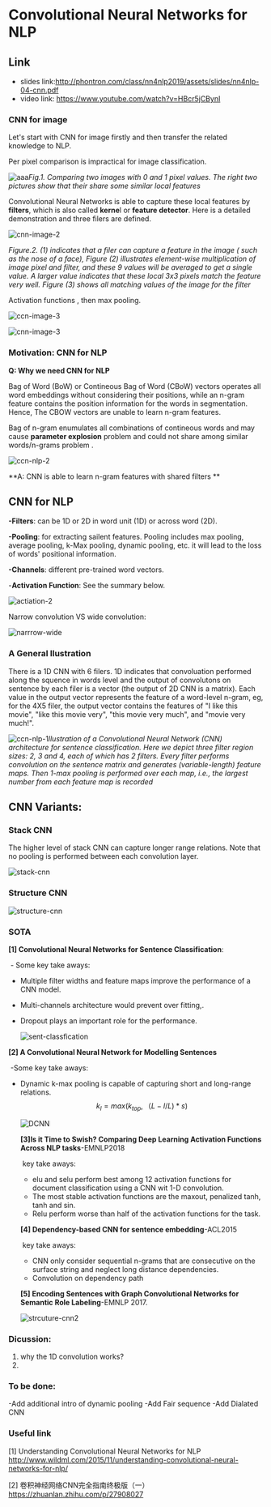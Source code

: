 # Convolutional Neural Networks for NLP 

## Link
- slides link:http://phontron.com/class/nn4nlp2019/assets/slides/nn4nlp-04-cnn.pdf
- video link: https://www.youtube.com/watch?v=HBcr5jCBynI

### CNN for image

Let's start with CNN for image firstly and then transfer the related knowledge to NLP.



Per pixel comparison is impractical for image classification. 

![aaa](./figs/ccn-image-1.png)*Fig.1. Comparing two images with 0 and 1 pixel values. The right two pictures show that their share some similar local features*

Convolutional Neural Networks is able to capture these local features by **filters**, which is also called **kerne**l or **feature detector**.  Here is a detailed demonstration and three filers are defined.

![cnn-image-2](./figs/cnn-image-2.png)



*Figure.2. (1) indicates that a filer can capture a feature in the image ( such as the nose of a face), Figure (2) illustrates element-wise multiplication of image pixel and filter, and these 9 values will be averaged to get a single value. A larger value indicates that these local 3x3 pixels match the feature very well. Figure (3) shows all matching values of the image for the filter*

Activation functions , then max pooling. 



![ccn-image-3](./figs/ccn-image-3.png)



![cnn-image-3](./figs/cnn-image-3.png)



### Motivation: CNN for NLP

**Q: Why we need CNN for NLP**

Bag of Word (BoW) or Contineous Bag of Word (CBoW) vectors operates all word embeddings without considering their positions, while an n-gram feature contains the position information for the words in segmentation. Hence, The CBOW vectors are unable to learn n-gram features.

Bag of n-gram enumulates all combinations of contineous words and may cause **parameter explosion** problem and could not 
share among similar words/n-grams problem </span>.

![ccn-nlp-2](./figs/ccn-nlp-2.png)

**A: CNN is able to learn n-gram features with shared filters **

## CNN for NLP

**-Filters**: can be 1D or 2D in word unit (1D) or across word (2D).

**-Pooling**: for extracting sailent features. Pooling includes max pooling, average pooling, k-Max pooling, dynamic pooling, etc. it will lead to the loss of words' positional information.

**-Channels**:  different pre-trained word vectors.

-**Activation Function**: See the summary below.



![actiation-2](./figs/actiation-2.png)

Narrow convolution VS wide convolution:

![narrrow-wide](./figs/narrrow-wide.png)

### A General llustration 
There is a 1D CNN with 6 filers. 1D indicates that convoluation performed along the squence in words level and the output of convolutons on sentence by each filer is a vector (the output of 2D CNN is a matrix). Each value in the output vector represents the feature of a word-level n-gram, eg, for the 4X5 filer, the output vector contains the features of "I like this movie", "like this movie very", "this movie very much", and "movie very much!". 


![ccn-nlp-1](./figs/ccn-nlp-1.png)*llustration of a Convolutional Neural Network (CNN) architecture for sentence classification. Here we depict three filter region sizes: 2, 3 and 4, each of which has 2 filters. Every filter performs convolution on the sentence matrix and generates (variable-length) feature maps. Then 1-max pooling is performed over each map, i.e., the largest number from each feature map is recorded*

## CNN Variants:

### Stack CNN

The higher level of stack CNN can capture longer range relations. Note that no pooling is performed between each convolution layer.

![stack-cnn](./figs/stack-cnn.png)

### Structure CNN

![structure-cnn](./figs/structure-cnn.png)

### SOTA

**[1] Convolutional Neural Networks for Sentence Classification**:

​	- Some key take aways:

- Multiple filter widths and feature maps improve the performance of a CNN model.

- Multi-channels architecture would prevent over fitting,. 

- Dropout plays an important role for the performance.

  ![sent-classfication](./figs/sent-classfication.png)

**[2] A Convolutional Neural Network for Modelling Sentences**

​	-Some key take aways:

- Dynamic k-max pooling is capable of capturing short and long-range relations.
  $$
  k_l = max (k_{top}, （L-l / L) * s)
  $$
  

  ![DCNN](./figs/DCNN.png)

  **[3]Is it Time to Swish? Comparing Deep Learning Activation Functions Across NLP tasks**-EMNLP2018

  ​	key take aways:

  - elu and selu perform best among 12 activation functions for document classification using a CNN wit 1-D convolution.  
  - The most stable activation functions are the maxout, penalized tanh, tanh and sin.
  - Relu perform worse than half of the activation functions for the task.

  

  **[4] Dependency-based CNN for sentence embedding**-ACL2015

  ​	key take aways:

  - CNN only consider sequential n-grams that are consecutive on the surface string and neglect long distance dependencies. 
  - Convolution on dependency path

  **[5] Encoding Sentences with Graph Convolutional Networks for Semantic Role Labeling**-EMNLP 2017.

  ![strcuture-cnn2](./figs/strcuture-cnn2.png)

### Dicussion:
1. why the 1D convolution works?
2. 
### To be done:
-Add additional intro of dynamic pooling
-Add Fair sequence
-Add Dialated CNN

### Useful link
[1] Understanding Convolutional Neural Networks for NLP http://www.wildml.com/2015/11/understanding-convolutional-neural-networks-for-nlp/

[2] 卷积神经网络CNN完全指南终极版（一） https://zhuanlan.zhihu.com/p/27908027
